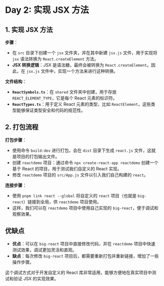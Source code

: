 # Day 2: 实现 JSX 方法

## 1. 实现 JSX 方法

**步骤**：

- 在 `src` 目录下创建一个 `jsx` 文件夹，并在其中新建 `jsx.js` 文件，用于实现将 `jsx` 语法转换为 `React.createElement` 方法。
- **JSX 转换逻辑**：JSX 是语法糖，最终会被转换为 `React.createElement`。因此，在 `jsx.js` 文件中，实现一个方法来进行这种转换。

**文件结构**：

- **`ReactSymbols.ts`**：在 `shared` 文件夹中创建，用于存放 `REACT_ELEMENT_TYPE`，它是每个 React 元素的标识符。
- **`ReactTypes.ts`**：用于定义 React 元素的类型，比如 `ReactElement`，这些类型能够保证类型安全和代码的规范性。

## 2. 打包流程

**打包步骤**：

- 使用命令 `build:dev` 进行打包，会在 `dist` 目录下生成 `react.js` 文件，这就是项目的打包输出文件。
- 创建 `reactdemo` 项目：通过命令 `npx create-react-app reactdemo` 创建一个基于 React 的项目，用于测试我们自定义的 React 实现。
- 修改 `reactdemo` 项目的 `src/App.js` 文件以引入我们自己构建的 `react`。

**连接步骤**：

- 使用 `pnpm link react --global` 将自定义的 `react` 项目（也就是 `big-react`）链接到全局，供 `reactdemo` 项目使用。
- 这样，我们可以在 `reactdemo` 项目中使用自己实现的 `big-react`，便于调试和观察效果。

## 优缺点

- **优点**：可以在 `big-react` 项目中直接修改代码，并在 `reactdemo` 项目中快速测试效果，调试更加灵活和直观。
- **缺点**：每次修改 `big-react` 项目后，都需要重新打包并重新链接，增加了一些操作步骤。

这个调试方式对于开发自定义的 React 库非常适用，能够方便地在真实项目中测试和验证 JSX 的实现效果。
